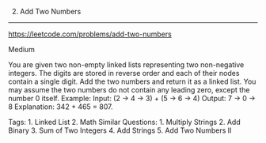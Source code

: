  0002. Add Two Numbers
------

https://leetcode.com/problems/add-two-numbers

Medium

You are given two non-empty linked lists representing two non-negative integers.
The digits are stored in reverse order and each of their nodes contain a single
digit. Add the two numbers and return it as a linked list.
You may assume the two numbers do not contain any leading zero, except the
number 0 itself.
Example:
Input: (2 -> 4 -> 3) + (5 -> 6 -> 4)
Output: 7 -> 0 -> 8
Explanation: 342 + 465 = 807.

Tags:
    1. Linked List
    2. Math
Similar Questions:
    1. Multiply Strings
    2. Add Binary
    3. Sum of Two Integers
    4. Add Strings
    5. Add Two Numbers II


